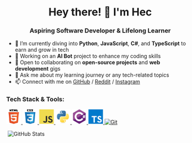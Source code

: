 <h1 align="center">Hey there! 👋 I'm Hec</h1>
<h3 align="center">Aspiring Software Developer & Lifelong Learner</h3>

- 🌱 I’m currently diving into **Python**, **JavaScript**, **C#**, and **TypeScript** to earn and grow in tech
- 🔭 Working on an **AI Bot** project to enhance my coding skills
- 🤝 Open to collaborating on **open-source projects** and **web development** gigs
- 💬 Ask me about my learning journey or any tech-related topics
- 📫 Connect with me on [GitHub](https://github.com/pinobun) / [Reddit](https://www.reddit.com/user/pin0bun) / [Instagram](https://instagram.com/pin0bun)

<h3 align="left">Tech Stack & Tools:</h3>
<p align="left">
  <a href="https://www.w3.org/html/" target="_blank"> <img src="https://raw.githubusercontent.com/devicons/devicon/master/icons/html5/html5-original-wordmark.svg" alt="HTML5" width="40" height="40"/> </a>
  <a href="https://www.w3schools.com/css/" target="_blank"> <img src="https://raw.githubusercontent.com/devicons/devicon/master/icons/css3/css3-original-wordmark.svg" alt="CSS3" width="40" height="40"/> </a>
  <a href="https://developer.mozilla.org/en-US/docs/Web/JavaScript" target="_blank"> <img src="https://raw.githubusercontent.com/devicons/devicon/master/icons/javascript/javascript-original.svg" alt="JavaScript" width="40" height="40"/> </a>
  <a href="https://www.python.org/" target="_blank"> <img src="https://raw.githubusercontent.com/devicons/devicon/master/icons/python/python-original.svg" alt="Python" width="40" height="40"/> </a>
  <a href="https://dotnet.microsoft.com/" target="_blank"> <img src="https://raw.githubusercontent.com/devicons/devicon/master/icons/csharp/csharp-original.svg" alt="C#" width="40" height="40"/> </a>
  <a href="https://www.typescriptlang.org/" target="_blank"> <img src="https://raw.githubusercontent.com/devicons/devicon/master/icons/typescript/typescript-original.svg" alt="TypeScript" width="40" height="40"/> </a>
  <a href="https://git-scm.com/" target="_blank"> <img src="https://www.vectorlogo.zone/logos/git-scm/git-scm-icon.svg" alt="Git" width="40" height="40"/> </a>
</p>

<p>&nbsp;<img align="center" src="https://github-readme-stats.vercel.app/api?username=pinobun&show_icons=true&locale=en" alt="GitHub Stats" /></p>
